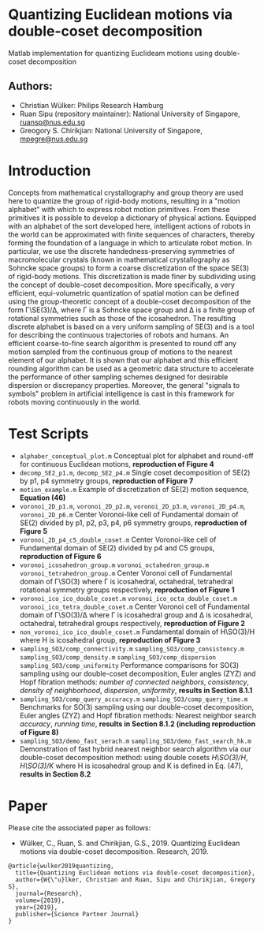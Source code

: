 # Quantizing Euclidean motions via double-coset decomposition
Matlab implementation for quantizing Euclideam motions using double-coset decomposition

## Authors:
+ Christian Wülker: Philips Research Hamburg
+ Ruan Sipu (repository maintainer): National University of Singapore, ruansp@nus.edu.sg
+ Greogory S. Chirikjian: National University of Singapore, mpegre@nus.edu.sg

# Introduction
Concepts from mathematical crystallography and group theory are used here to quantize the group of rigid-body motions, resulting in a "motion alphabet" with which to express robot motion primitives. From these primitives it is possible to develop a dictionary of physical actions. Equipped with an alphabet of the sort developed here, intelligent actions of robots in the world can be approximated with finite sequences of characters, thereby forming the foundation of a language in which to articulate robot motion. In particular, we use the discrete handedness-preserving symmetries of macromolecular crystals (known in mathematical crystallography as Sohncke space groups) to form a coarse discretization of the space SE(3) of rigid-body motions. This discretization is made finer by subdividing using the concept of double-coset decomposition. More specifically, a very efficient, equi-volumetric quantization of spatial motion can be defined using the group-theoretic concept of a double-coset decomposition of the form Γ\SE(3)/Δ, where Γ is a Sohncke space group and Δ is a finite group of rotational symmetries such as those of the icosahedron. The resulting discrete alphabet is based on a very uniform sampling of SE(3) and is a tool for describing the continuous trajectories of robots and humans. An efficient coarse-to-fine search algorithm is presented to round off any motion sampled from the continuous group of motions to the nearest element of our alphabet. It is shown that our alphabet and this efficient rounding algorithm can be used as a geometric data structure to accelerate the performance of other sampling schemes designed for desirable dispersion or discrepancy properties. Moreover, the general "signals to symbols" problem in artificial intelligence is cast in this framework for robots moving continuously in the world.

# Test Scripts
+ `alphaber_conceptual_plot.m` Conceptual plot for alphabet and round-off for continuous Euclidean motions, __reproduction of Figure 4__
+ `decomp_SE2_p1.m`, `decomp_SE2_p4.m` Single coset decomposition of SE(2) by p1, p4 symmetry groups, __reproduction of Figure 7__
+ `motion_example.m` Example of discretization of SE(2) motion sequence, __Equation (46)__
+ `voronoi_2D_p1.m`, `voronoi_2D_p2.m`, `voronoi_2D_p3.m`, `voronoi_2D_p4.m`, `voronoi_2D_p6.m` Center Voronoi-like cell of Fundamental domain of SE(2) divided by p1, p2, p3, p4, p6 symmetry groups, __reproduction of Figure 5__
+ `voronoi_2D_p4_c5_double_coset.m` Center Voronoi-like cell of Fundamental domain of SE(2) divided by p4 and C5 groups, __reproduction of Figure 6__
+ `voronoi_icosahedron_group.m` `voronoi_octahedron_group.m` `voronoi_tetrahedron_group.m` Center Voronoi cell of Fundamental domain of Γ\SO(3) where Γ is icosahedral, octahedral, tetrahedral rotational symmetry groups respectively, __reproduction of Figure 1__
+ `voronoi_ico_ico_double_coset.m` `voronoi_ico_octa_double_coset.m` `voronoi_ico_tetra_double_coset.m` Center Voronoi cell of Fundamental domain of Γ\SO(3)/Δ where Γ is icosahedral group and Δ is icosahedral, octahedral, tetrahedral groups respectively, __reproduction of Figure 2__
+ `non_voronoi_ico_ico_double_coset.m` Fundamental domain of H\SO(3)/H where H is icosahedral group, __reproduction of Figure 3__
+ `sampling_SO3/comp_connectivity.m` `sampling_SO3/comp_consistency.m` `sampling_SO3/comp_density.m` `sampling_SO3/comp_dispersion` `sampling_SO3/comp_uniformity` Performance comparisons for SO(3) sampling using our double-coset decomposition, Euler angles (ZYZ) and Hopf fibration methods: _number of connected neighbors_, _consistency_, _density of neighborhood_, _dispersion_, _uniformity_, __results in Section 8.1.1__
+ `sampling_SO3/comp_query_accuracy.m` `sampling_SO3/comp_query_time.m` Benchmarks for SO(3) sampling using our double-coset decomposition, Euler angles (ZYZ) and Hopf fibration methods: Nearest neighbor search _accuracy_, _running time_, __results in Section 8.1.2 (including reproduction of Figure 8)__
+ `sampling_SO3/demo_fast_serach.m` `sampling_SO3/demo_fast_search_hk.m` Demonstration of fast hybrid nearest neighbor search algorithm via our double-coset decomposition method: using double cosets _H\SO(3)/H_, _H\SO(3)/K_ where H is icosahedral group and K is defined in Eq. (47), __results in Section 8.2__

# Paper
Please cite the associated paper as follows:
+ Wülker, C., Ruan, S. and Chirikjian, G.S., 2019. Quantizing Euclidean motions via double-coset decomposition. Research, 2019.
```
@article{wulker2019quantizing,
  title={Quantizing Euclidean motions via double-coset decomposition},
  author={W{\"u}lker, Christian and Ruan, Sipu and Chirikjian, Gregory S},
  journal={Research},
  volume={2019},
  year={2019},
  publisher={Science Partner Journal}
}
```
